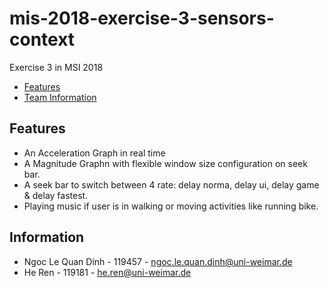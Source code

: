 # mis-2018-exercise-3-sensors-context
Exercise 3 in MSI 2018
- [Features](#features)
- [Team Information](#information)
## Features
- An Acceleration Graph in real time
- A Magnitude Graphn with flexible window size configuration on seek bar.
- A seek bar to switch between 4 rate: delay norma, delay ui, delay game & delay fastest.
- Playing music if user is in walking or moving activities like running bike.
## Information
- Ngoc Le Quan Dinh - 119457 - ngoc.le.quan.dinh@uni-weimar.de 
- He Ren - 119181 - he.ren@uni-weimar.de
